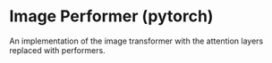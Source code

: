 # Image Performer (pytorch)

An implementation of the image transformer with the attention layers replaced with performers.

